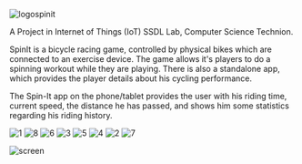 ![logospinit](./pics/logo_big.png)


A Project in Internet of Things (IoT) SSDL Lab, Computer Science Technion.


SpinIt is a bicycle racing game, controlled by physical bikes which are connected to an exercise device. The game allows it's players to do a spinning workout while they are playing. There is also a standalone app, which provides the player details about his cycling performance.


The Spin-It app on the phone/tablet provides the user with his riding time, current speed, the distance he has passed, and shows him some statistics regarding his riding history. 

![1](./pics/1.jpg)
![8](./pics/8.png)
![6](./pics/6.png)
![3](./pics/3.png)
![5](./pics/5.png)
![4](./pics/4.png)
![2](./pics/2.jpg)
![7](./pics/7.png)


![screen](./pics/game_screen.png)
      
